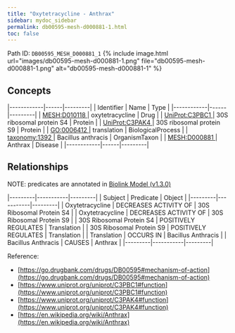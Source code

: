 ```yaml
---
title: "Oxytetracycline - Anthrax"
sidebar: mydoc_sidebar
permalink: db00595-mesh-d000881-1.html
toc: false 
---
```



Path ID: `DB00595_MESH_D000881_1`
{% include image.html url="images/db00595-mesh-d000881-1.png" file="db00595-mesh-d000881-1.png" alt="db00595-mesh-d000881-1" %}

## Concepts

|------------|------|---------|
| Identifier | Name | Type    |
|------------|------|---------|
| <a href="https://identifiers.org/MESH:D010118">MESH:D010118 </a> | oxytetracycline | Drug |
| <a href="https://identifiers.org/UniProt:C3PBC1">UniProt:C3PBC1 </a> | 30S ribosomal protein S4 | Protein |
| <a href="https://identifiers.org/UniProt:C3PAK4">UniProt:C3PAK4 </a> | 30S ribosomal protein S9 | Protein |
| <a href="https://identifiers.org/GO:0006412">GO:0006412 </a> | translation | BiologicalProcess |
| <a href="https://identifiers.org/taxonomy:1392">taxonomy:1392 </a> | Bacillus anthracis | OrganismTaxon |
| <a href="https://identifiers.org/MESH:D000881">MESH:D000881 </a> | Anthrax | Disease |
|------------|------|---------|

## Relationships


NOTE: predicates are annotated in <a href="https://github.com/biolink/biolink-model/releases/tag/v1.3.0">Biolink Model (v1.3.0)</a>

|---------|-----------|---------|
| Subject | Predicate | Object  |
|---------|-----------|---------|
| Oxytetracycline | DECREASES ACTIVITY OF | 30S Ribosomal Protein S4 |
| Oxytetracycline | DECREASES ACTIVITY OF | 30S Ribosomal Protein S9 |
| 30S Ribosomal Protein S4 | POSITIVELY REGULATES | Translation |
| 30S Ribosomal Protein S9 | POSITIVELY REGULATES | Translation |
| Translation | OCCURS IN | Bacillus Anthracis |
| Bacillus Anthracis | CAUSES | Anthrax |
|---------|-----------|---------|

Reference: 
  - [https://go.drugbank.com/drugs/DB00595#mechanism-of-action](https://go.drugbank.com/drugs/DB00595#mechanism-of-action)
  - [https://www.uniprot.org/uniprot/C3PBC1#function](https://www.uniprot.org/uniprot/C3PBC1#function)
  - [https://www.uniprot.org/uniprot/C3PAK4#function](https://www.uniprot.org/uniprot/C3PAK4#function)
  - [https://en.wikipedia.org/wiki/Anthrax](https://en.wikipedia.org/wiki/Anthrax)
